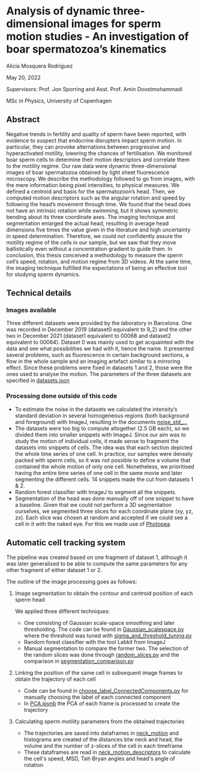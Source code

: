 # Analysis of dynamic three-dimensional images for sperm motion studies - An investigation of boar spermatozoa’s kinematics
Alicia Mosquera Rodríguez

May 20, 2022

Supervisors: Prof. Jon Sporring and Asst. Prof. Amin Doostmohammadi

MSc in Physics, University of Copenhagen

## Abstract
Negative trends in fertility and quality of sperm have been reported, with evidence
to suspect that endocrine disrupters impact sperm motion. In particular,
they can provoke alternations between progressive and hyperactivated motility,
lowering the chances of fertilisation. We monitored boar sperm cells to
determine their motion descriptors and correlate them to the motility regime.
Our raw data were dynamic three-dimensional images of boar spermatozoa
obtained by light sheet fluorescence microscopy. We describe the methodology
followed to go from images, with the mere information being pixel intensities,
to physical measures. We defined a centroid and basis for the spermatozoon’s
head. Then, we computed motion descriptors such as the angular rotation
and speed by following the head’s movement through time. We found that
the head does not have an intrinsic rotation while swimming, but it shows
symmetric bending about its three coordinate axes. The imaging technique
and segmentation enlarged the actual head, resulting in average head dimensions
five times the value given in the literature and high uncertainty in
speed determination. Therefore, we could not confidently assure the motility
regime of the cells in our sample, but we saw that they move ballistically even
without a concentration gradient to guide them. In conclusion, this thesis conceived
a methodology to measure the sperm cell’s speed, rotation, and motion
regime from 3D videos. At the same time, the imaging technique fulfilled the
expectations of being an effective tool for studying sperm dynamics.

## Technical details

### Images available
Three different datasets were provided by the laboratory in Barcelona. One was recorded in December 2019 (dataset0 equivalent to 9_2) and the other two in December 2021 (dataset1 equivalent to 00068 and dataset2 equivalent to 00064). Dataset 0 was mainly used to get acquainted with the data and see what possibilities we had with it, hence the name. It presented several problems, such as fluorescence in certain background sections, a flow in the whole sample and an imaging artefact similar to a mirroring effect. Since these problems were fixed in datasets 1 and 2, those were the ones used
to analyse the motion. The parameters of the three datasets are specified in [datasets.json](data/datasets.json)

### Processing done outside of this code

- To estimate the noise in the datasets we calculated the intensity’s standard
deviation in several homogeneous regions (both background and foreground) with ImageJ, resulting in the documents [noise_std_...](data)
- The datasets were too big to compute altogether (2.5 GB each), so we divided
them into smaller snippets with ImageJ. Since our aim was to study the
motion of individual cells, it made sense to fragment the datasets into snippets
of cells. The idea was that each section depicted the whole time series of one
cell. In practice, our samples were densely packed with sperm cells, so it was
not possible to define a volume that contained the whole motion of only one
cell. Nonetheless, we prioritised having the entire time series of one cell in the
same movie and later segmenting the different cells. 14 snippets made the cut from datasets 1 & 2.
- Random forest classifier with ImageJ to segment all the snippets.
- Segmentation of the head was done manually off of one snippet to have a baseline. Given that
we could not perform a 3D segmentation ourselves, we segmented three slices for each coordinate plane (xy, yz, zx). Each slice was chosen at random and accepted if we could see a cell in it with the naked eye. For this we made use of [Photopea](https://www.photopea.com/).

## Automatic cell tracking system
The pipeline was created based on one fragment of dataset 1, although it was
later generalised to be able to compute the same parameters for any other
fragment of either dataset 1 or 2.

The outline of the image processing goes as follows:
1. Image segmentation to obtain the contour and centroid position of each sperm head
    
    We applied three different techniques:

    - One consisting of Gaussian scale-space smoothing and later thresholding. The code can be found in [Gaussian_scalespace.py](code/dataset12/segmentation/Gaussian_scalespace.py) where the threshold was tuned with [sigma_and_threshold_tuning.py](code/dataset12/segmentation/sigma_and_threshold_tuning.py)
    - Random forest classifier with the tool Labkit from ImageJ
    - Manual segmentation to compare the former two. The selection of the random slices was done through [random_slices.py](code/dataset12/segmentation/random_slices.py) and the comparison in [segmentation_comparison.py](code/dataset12/segmentation/segmentation_comparison.py)

2. Linking the position of the same cell in subsequent image frames to obtain the trajectory of each cell
    - Code can be found in [choose_label_ConnectedComponents.py](code/dataset12/choose_label_ConnectedComponents.py) for manually choosing the label of each connected component
    - In [PCA.ipynb](code/dataset12/PCA.ipynb) the PCA of each frame is processed to create the trajectory
3. Calculating sperm motility parameters from the obtained trajectories
    - The trajectories are saved into dataframes in [neck_motion](code/dataset12/neck_motion.py) and histograms are created of the distances btw neck and head, the volume and the number of z-slices of the cell in each timeframe
    - These dataframes are read in [neck_motion_descriptors](code/dataset12/neck_motion_descriptors.py) to calculate the cell's speed, MSD, Tait-Bryan angles and head's angle of rotation